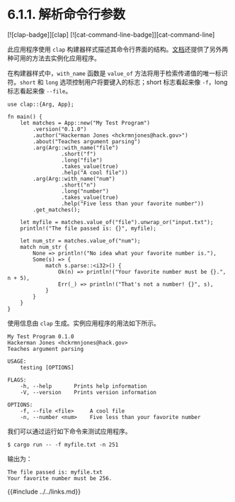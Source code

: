 # 6.1.1. 解析命令行参数

[![clap-badge]][clap] [![cat-command-line-badge]][cat-command-line]

此应用程序使用 `clap` 构建器样式描述其命令行界面的结构。[文档][documentation]还提供了另外两种可用的方法去实例化应用程序。

在构建器样式中，`with_name` 函数是 `value_of` 方法将用于检索传递值的唯一标识符。`short` 和 `long` 选项控制用户将要键入的标志；short 标志看起来像 `-f`，long 标志看起来像 `--file`。

```rust,edition2018
use clap::{Arg, App};

fn main() {
    let matches = App::new("My Test Program")
        .version("0.1.0")
        .author("Hackerman Jones <hckrmnjones@hack.gov>")
        .about("Teaches argument parsing")
        .arg(Arg::with_name("file")
                 .short("f")
                 .long("file")
                 .takes_value(true)
                 .help("A cool file"))
        .arg(Arg::with_name("num")
                 .short("n")
                 .long("number")
                 .takes_value(true)
                 .help("Five less than your favorite number"))
        .get_matches();

    let myfile = matches.value_of("file").unwrap_or("input.txt");
    println!("The file passed is: {}", myfile);

    let num_str = matches.value_of("num");
    match num_str {
        None => println!("No idea what your favorite number is."),
        Some(s) => {
            match s.parse::<i32>() {
                Ok(n) => println!("Your favorite number must be {}.", n + 5),
                Err(_) => println!("That's not a number! {}", s),
            }
        }
    }
}
```

使用信息由 `clap` 生成。实例应用程序的用法如下所示。

```
My Test Program 0.1.0
Hackerman Jones <hckrmnjones@hack.gov>
Teaches argument parsing

USAGE:
    testing [OPTIONS]

FLAGS:
    -h, --help       Prints help information
    -V, --version    Prints version information

OPTIONS:
    -f, --file <file>     A cool file
    -n, --number <num>    Five less than your favorite number
```

我们可以通过运行如下命令来测试应用程序。

```
$ cargo run -- -f myfile.txt -n 251
```

输出为：

```
The file passed is: myfile.txt
Your favorite number must be 256.
```

[documentation]: https://docs.rs/clap/

{{#include ../../links.md}}
